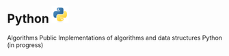 # Python <img src="https://github.com/ArcherWike/devicons/blob/main/icons/python/python-original.svg" width="40" height="40"/>
Algorithms Public Implementations of algorithms and data structures Python (in progress)
